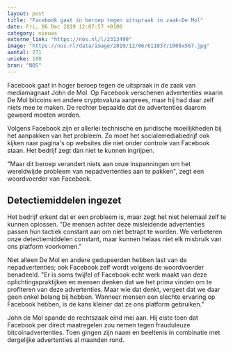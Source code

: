 ```yaml
---
layout: post
title: "Facebook gaat in beroep tegen uitspraak in zaak-De Mol"
date: Fri, 06 Dec 2019 12:07:57 +0100
category: nieuws
externe_link: "https://nos.nl/l/2313499"
image: "https://nos.nl/data/image/2019/12/06/611837/1008x567.jpg"
aantal: 271
unieke: 180
bron: "NOS"
---
```


<p>Facebook gaat in hoger beroep tegen de uitspraak in de zaak van mediamagnaat John de Mol. Op Facebook verschenen advertenties waarin De Mol bitcoins en andere cryptovaluta aanprees, maar hij had daar zelf niets mee te maken. De rechter bepaalde dat de advertenties daarom geweerd moeten worden.</p>
<p>Volgens Facebook zijn er allerlei technische en juridische moeilijkheden bij het aanpakken van het probleem. Zo moet het socialemediabedrijf ook kijken naar pagina's op websites die niet onder controle van Facebook staan. Het bedrijf zegt dan niet te kunnen ingrijpen.</p>
<p>"Maar dit beroep verandert niets aan onze inspanningen om het wereldwijde probleem van nepadvertenties aan te pakken", zegt een woordvoerder van Facebook.</p>
<h2>Detectiemiddelen ingezet</h2>
<p>Het bedrijf erkent dat er een probleem is, maar zegt het niet helemaal zelf te kunnen oplossen. "De mensen achter deze misleidende advertenties passen hun tactiek constant aan om niet betrapt te worden. We verbeteren onze detectiemiddelen constant, maar kunnen helaas niet elk misbruik van ons platform voorkomen."</p>
<p>Niet alleen De Mol en andere gedupeerden hebben last van de nepadvertenties; ook Facebook zelf wordt volgens de woordvoerder benadeeld. "Er is soms twijfel of Facebook echt werk maakt van deze oplichtingspraktijken en mensen denken dat we het prima vinden om te profiteren van deze advertenties. Maar wie dat denkt, vergeet dat we daar geen enkel belang bij hebben. Wanneer mensen een slechte ervaring op Facebook hebben, is de kans kleiner dat ze ons platform gebruiken."</p>
<p>John de Mol spande de rechtszaak eind mei aan. Hij eiste toen dat Facebook per direct maatregelen zou nemen tegen frauduleuze bitcoinadvertenties. Toen gingen zijn naam en beeltenis in combinatie met dergelijke advertenties al maanden rond.</p>
